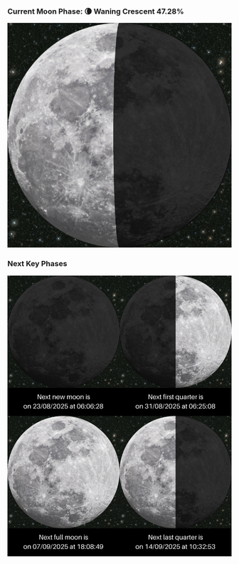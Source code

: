 ### Current Moon Phase: 🌘 Waning Crescent 47.28%
![Moon Phase](moonphase.png)
### Next Key Phases
![Gallery](gallery.png)